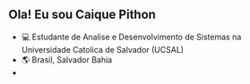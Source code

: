 ## Ola! Eu sou Caique Pithon


- 💻 Estudante de Analise e Desenvolvimento de Sistemas na Universidade Catolica de Salvador (UCSAL)
- 🌎 Brasil, Salvador Bahia
- 
